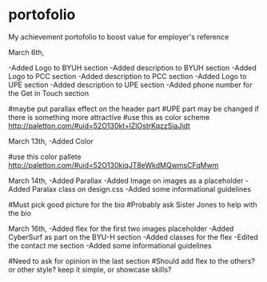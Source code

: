 # portofolio
My achievement portofolio to boost value for employer's reference

March 6th,

-Added Logo to BYUH section
-Added description to BYUH section
-Added Logo to PCC section
-Added description to PCC section
-Added Logo to UPE section
-Added description to UPE section
-Added phone number for the Get in Touch section

#maybe put parallax effect on the header part
#UPE part may be changed if there is something more attractive
#use this as color scheme http://paletton.com/#uid=52O130kt+lZlOstrKqzzSiaJidt


March 13th,
-Added Color

#use this color pallete http://paletton.com/#uid=52O130kiqJT8eWkdMQwmsCFqMwm

March 14th,
-Added Parallax
-Added Image on images as a placeholder
-Added Paralax class on design.css
-Added some informational guidelines

#Must pick good picture for the bio
#Probably ask Sister Jones to help with the bio


March 16th,
-Added flex for the first two images placeholder
-Added CyberSurf as part on the BYU-H section
-Added classes for the flex
-Edited the contact me section
-Added some informational guidelines

#Need to ask for opinion in the last section 
#Should add flex to the others? or other style? keep it simple, or showcase skills?

